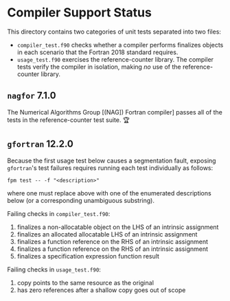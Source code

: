 Compiler Support Status
=======================

This directory contains two categories of unit tests separated into two files:
* `compiler_test.f90` checks whether a compiler performs finalizes objects in 
  each scenario that the Fortran 2018 standard requires. 
* `usage_test.f90` exercises the reference-counter library.
The compiler tests verify the compiler in isolation, making _no_ use of the
reference-counter library.

`nagfor` 7.1.0
--------------
The Numerical Algorithms Group [(NAG]) Fortran compiler] passes all of the tests in the
reference-counter test suite. :trophy:

`gfortran` 12.2.0
-----------------
Because the first usage test below causes a segmentation fault,
exposing `gfortran`'s test failures requires running each test individually
as follows:
```
fpm test -- -f "<description>"
```
where one must replace <description> above with one of the enumerated
descriptions below (or a corresponding unambiguous substring).

Failing checks in `compiler_test.f90`:
1. finalizes a non-allocatable object on the LHS of an intrinsic assignment
2. finalizes an allocated allocatable LHS of an intrinsic assignment
3. finalizes a function reference on the RHS of an intrinsic assignment
4. finalizes a function reference on the RHS of an intrinsic assignment
5. finalizes a specification expression function result

Failing checks in `usage_test.f90`:
1. copy points to the same resource as the original
2. has zero references after a shallow copy goes out of scope

[(NAG) Fortran compiler]: https://www.nag.com/content/nag-fortran-compiler


